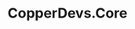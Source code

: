---
title: "CopperDevs.Core"
description: "Core library for all of my csharp projects"
hidden: false
link: "https://www.nuget.org/packages/CopperDevs.Core"
source: "https://github.com/copperdevs/CopperDevs.Core"
category: Libraries
---